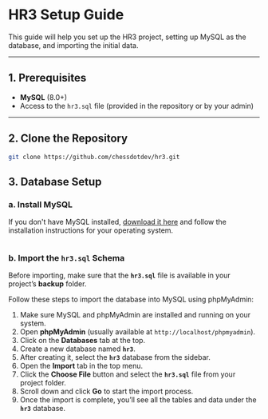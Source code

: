 # HR3 Setup Guide

This guide will help you set up the HR3 project, setting up MySQL as the database, and importing the initial data.

---

## 1. Prerequisites

- **MySQL** (8.0+)
- Access to the `hr3.sql` file (provided in the repository or by your admin)

---
## 2. Clone the Repository

```sh
git clone https://github.com/chessdotdev/hr3.git

```
## 3. Database Setup

### a. Install MySQL

If you don't have MySQL installed, [download it here](https://dev.mysql.com/downloads/mysql/) and follow the installation instructions for your operating system.


```

```

### b. Import the `hr3.sql` Schema

Before importing, make sure that the **`hr3.sql`** file is available in your project’s **backup** folder.

Follow these steps to import the database into MySQL using phpMyAdmin:

1. Make sure MySQL and phpMyAdmin are installed and running on your system.  
2. Open **phpMyAdmin** (usually available at `http://localhost/phpmyadmin`).  
3. Click on the **Databases** tab at the top.  
4. Create a new database named **`hr3`**.  
5. After creating it, select the **`hr3`** database from the sidebar.  
6. Open the **Import** tab in the top menu.  
7. Click the **Choose File** button and select the **`hr3.sql`** file from your project folder.  
8. Scroll down and click **Go** to start the import process.  
9. Once the import is complete, you’ll see all the tables and data under the **`hr3`** database.


